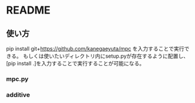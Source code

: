 # README
## 使い方
pip install git+https://github.com/kanegaeyuta/mpc を入力することで実行できる。
もしくは使いたいディレクトリ内にsetup.pyが存在するように配置し、[pip install .]を入力することで実行することが可能になる。

### mpc.py

### additive
